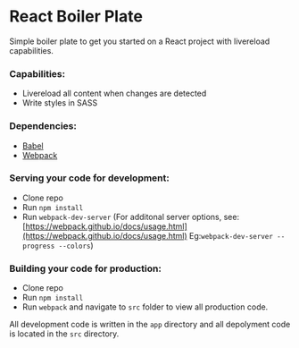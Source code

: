 # React Boiler Plate
Simple boiler plate to get you started on a React project with livereload capabilities. 

### Capabilities: 
* Livereload all content when changes are detected
* Write styles in SASS

### Dependencies:
* [Babel](https://babeljs.io/)
* [Webpack](https://webpack.github.io/)

### Serving your code for development:
* Clone repo
* Run ```npm install```
* Run ```webpack-dev-server``` (For additonal server options, see: [https://webpack.github.io/docs/usage.html](https://webpack.github.io/docs/usage.html) Eg:```webpack-dev-server --progress --colors```)

### Building your code for production:
* Clone repo
* Run ```npm install```
* Run ```webpack``` and navigate to ```src``` folder to view all production code.

All development code is written in the ```app``` directory and all depolyment code is located in the ```src``` directory.